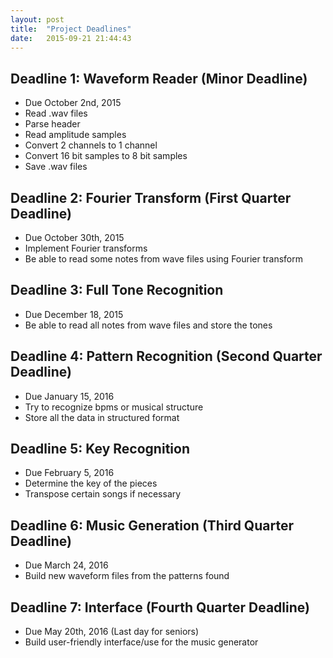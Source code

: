 ```yaml
---
layout: post
title:  "Project Deadlines"
date:   2015-09-21 21:44:43
---
```


## Deadline 1: Waveform Reader (Minor Deadline)

- Due October 2nd, 2015
- Read .wav files
- Parse header
- Read amplitude samples
- Convert 2 channels to 1 channel
- Convert 16 bit samples to 8 bit samples
- Save .wav files

## Deadline 2: Fourier Transform (First Quarter Deadline)

- Due October 30th, 2015
- Implement Fourier transforms
- Be able to read some notes from wave files using Fourier transform

## Deadline 3: Full Tone Recognition

- Due December 18, 2015
- Be able to read all notes from wave files and store the tones

## Deadline 4: Pattern Recognition (Second Quarter Deadline)

- Due January 15, 2016
- Try to recognize bpms or musical structure
- Store all the data in structured format

## Deadline 5: Key Recognition

- Due February 5, 2016
- Determine the key of the pieces
- Transpose certain songs if necessary

## Deadline 6: Music Generation (Third Quarter Deadline)

- Due March 24, 2016
- Build new waveform files from the patterns found

## Deadline 7: Interface (Fourth Quarter Deadline)

- Due May 20th, 2016 (Last day for seniors)
- Build user-friendly interface/use for the music generator
